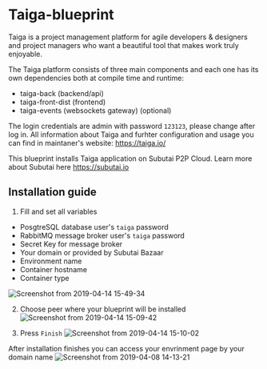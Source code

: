 # Taiga-blueprint

Taiga is a project management platform for agile developers & designers and project managers who want a beautiful tool that makes work truly enjoyable.

The Taiga platform consists of three main components and each one has its own dependencies both at compile time and runtime:

- taiga-back (backend/api)
- taiga-front-dist (frontend)
- taiga-events (websockets gateway) (optional)

The login credentials are admin with password `123123`, please change after log in.
All information about Taiga and furhter configuration and usage you can find in maintaner's website: https://taiga.io/

This blueprint installs Taiga application on Subutai P2P Cloud. Learn more about Subutai here https://subutai.io

## Installation guide

1. Fill and set all variables

- PosgtreSQL database user's `taiga` password
- RabbitMQ message broker user's `taiga` password
- Secret Key for message broker
- Your domain or provided by Subutai Bazaar
- Environment name
- Container hostname
- Container type

![Screenshot from 2019-04-14 15-49-34](https://user-images.githubusercontent.com/33412152/56091184-2c891a00-5ecd-11e9-89af-a6df76ced6d1.png)

2. Choose peer where your blueprint will be installed
![Screenshot from 2019-04-14 15-09-42](https://user-images.githubusercontent.com/33412152/56090912-12017180-5eca-11e9-893d-7f7977e439c0.png)

3. Press `Finish` 
![Screenshot from 2019-04-14 15-10-02](https://user-images.githubusercontent.com/33412152/56090916-17f75280-5eca-11e9-9559-4670623cd3d2.png)

After installation finishes you can access your envrinment page by your domain name
![Screenshot from 2019-04-08 14-13-21](https://user-images.githubusercontent.com/33412152/56091198-517d8d00-5ecd-11e9-961a-964dfe3ffbe6.png)
